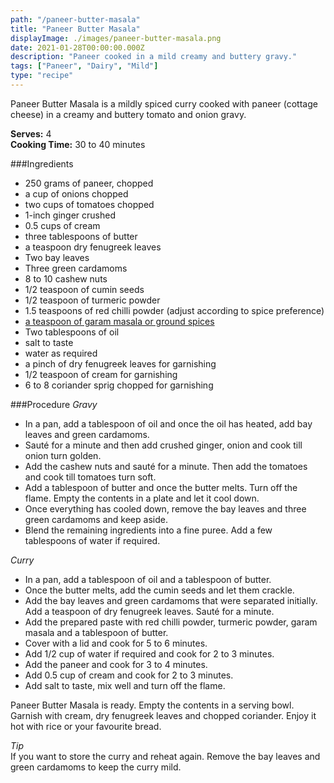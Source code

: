 ```yaml
---
path: "/paneer-butter-masala"
title: "Paneer Butter Masala"
displayImage: ./images/paneer-butter-masala.png
date: 2021-01-28T00:00:00.000Z
description: "Paneer cooked in a mild creamy and buttery gravy."
tags: ["Paneer", "Dairy", "Mild"]
type: "recipe"
---
```


Paneer Butter Masala is a mildly spiced curry cooked with paneer (cottage cheese) in a creamy and buttery tomato and onion gravy.

**Serves:** 4\
**Cooking Time:** 30 to 40 minutes

###Ingredients
- 250 grams of paneer, chopped
- a cup of onions chopped
- two cups of tomatoes chopped
- 1-inch ginger crushed
- 0.5 cups of cream
- three tablespoons of butter
- a teaspoon dry fenugreek leaves
- Two bay leaves
- Three green cardamoms
- 8 to 10 cashew nuts
- 1/2 teaspoon of cumin seeds
- 1/2 teaspoon of turmeric powder
- 1.5 teaspoons of red chilli powder (adjust according to spice preference)
- <a href="https://en.wikipedia.org/wiki/Garam_masala" target="_blank" rel="noopener noreferrer" class="link"> a teaspoon of garam masala or ground spices </a>
- Two tablespoons of oil
- salt to taste
- water as required
- a pinch of dry fenugreek leaves for garnishing
- 1/2 teaspoon of cream for garnishing
- 6 to 8 coriander sprig chopped for garnishing


###Procedure
*Gravy*
- In a pan, add a tablespoon of oil and once the oil has heated, add bay leaves and green cardamoms. 
- Sauté for a minute and then add crushed ginger, onion and cook till onion turn golden. 
- Add the cashew nuts and sauté for a minute. Then add the tomatoes and cook till tomatoes turn soft. 
- Add a tablespoon of butter and once the butter melts. Turn off the flame. Empty the contents in a plate and let it cool down.
- Once everything has cooled down, remove the bay leaves and three green cardamoms and keep aside.
- Blend the remaining ingredients into a fine puree. Add a few tablespoons of water if required.

*Curry*
- In a pan, add a tablespoon of oil and a tablespoon of butter. 
- Once the butter melts, add the cumin seeds and let them crackle. 
- Add the bay leaves and green cardamoms that were separated initially. Add a teaspoon of dry fenugreek leaves. Sauté for a minute. 
- Add the prepared paste with red chilli powder, turmeric powder, garam masala and a tablespoon of butter.
- Cover with a lid and cook for 5 to 6 minutes. 
- Add 1/2 cup of water if required and cook for 2 to 3 minutes.
- Add the paneer and cook for 3 to 4 minutes. 
- Add 0.5 cup of cream and cook for 2 to 3 minutes. 
- Add salt to taste, mix well and turn off the flame. 

Paneer Butter Masala is ready. Empty the contents in a serving bowl. Garnish with cream, dry fenugreek leaves and chopped coriander. Enjoy it hot with rice or your favourite bread.

*Tip*\
If you want to store the curry and reheat again. Remove the bay leaves and green cardamoms to keep the curry mild.